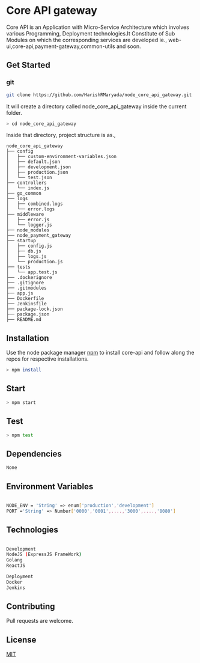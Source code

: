 # Core API gateway

Core API is an Application with Micro-Service Architecture which involves various Programming, Deployment technologies.It Constitute of Sub Modules on which the corresponding services are developed ie., web-ui,core-api,payment-gateway,common-utils and soon.


## Get Started

### git
```sh
git clone https://github.com/HarishRMaryada/node_core_api_gateway.git
```
It will create a directory called node_core_api_gateway inside the current folder.

```bash
> cd node_core_api_gateway 
```
Inside that directory, project structure is as.,
```
node_core_api_gateway
├── config
│   ├── custom-environment-variables.json
│   ├── default.json
│   ├── development.json
│   ├── production.json
│   └── test.json
├── controllers
│   └── index.js
├── go_common
├── logs
│   ├── combined.logs
│   └── error.logs
├── middleware
│   ├── error.js
│   └── logger.js
├── node_modules
├── node_payment_gateway
├── startup
│   ├── config.js
│   ├── db.js
│   ├── logs.js
│   └── production.js
├── tests
│   └── app.test.js
├── .dockerignore
├── .gitignore
├── .gitmodules
├── app.js
├── Dockerfile
├── Jenkinsfile
├── package-lock.json
├── package.json
├── README.md
```

## Installation

Use the node package manager [npm](https://www.npmjs.com/) to install core-api and follow along the repos for respective installations.

```bash 
> npm install 
```

## Start

```bash
> npm start 
```

## Test

```bash
> npm test 
```

## Dependencies

```bash
None
```

## Environment Variables

```bash

NODE_ENV = 'String' => enum['production','development']
PORT ='String' => Number['0000','0001',....,'3000',....,'8080'] 
```

## Technologies

```bash

Development
NodeJS (ExpressJS FrameWork)
Golang
ReactJS

Deployment
Docker
Jenkins

```

## Contributing
Pull requests are welcome. 

## License
[MIT](https://choosealicense.com/licenses/mit/)